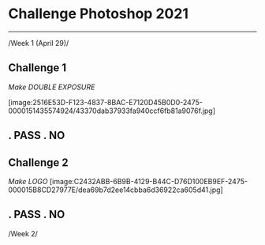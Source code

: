 # Challenge Photoshop 2021
---
/Week 1 (April 29)/
## Challenge 1
*Make DOUBLE EXPOSURE*

[image:2516E53D-F123-4837-8BAC-E7120D45B0D0-2475-0000151435574924/43370dab37933fa940ccf6fb81a9076f.jpg]

. PASS
. NO
---

## Challenge 2
*Make LOGO*
[image:C2432ABB-6B9B-4129-B44C-D76D100EB9EF-2475-000015B8CD27977E/dea69b7d2ee14cbba6d36922ca605d41.jpg]

. PASS
. NO
---

/Week 2/
